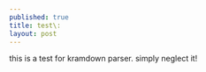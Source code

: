```yaml
---
published: true
title: test\:
layout: post
---
```

this is a test for kramdown parser. simply neglect it!